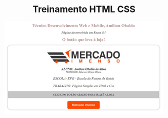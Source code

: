 <h1 align="center">Treinamento HTML CSS</h1>
<img src='https://github.com/amiltonobaldosilva/prj01/blob/main/src/imgs/telaprincipal.jpg' />
